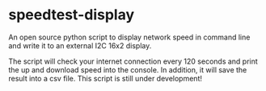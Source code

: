 # speedtest-display
An open source python script to display network speed in command line and write it to an external I2C 16x2 display.

The script will check your internet connection every 120 seconds and print the up and download speed into the console. In addition, it will save the result into a csv file.
This script is still under development!
